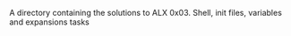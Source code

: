 A directory containing the solutions to ALX 0x03. Shell, init files, variables and expansions tasks
